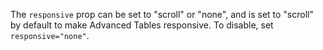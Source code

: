 The `responsive` prop can be set to "scroll" or "none", and is set to "scroll" by default to make Advanced Tables responsive. To disable, set `responsive="none"`.